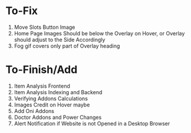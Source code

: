 # To-Fix

1) Move Slots Button Image
2) Home Page Images Should be below the Overlay on Hover, or Overlay should adjust to the Side Accordingly
3) Fog gif covers only part of Overlay heading



# To-Finish/Add

1) Item Analysis Frontend
2) Item Analysis Indexing and Backend
3) Verifying Addons Calculations
4) Images Credit on Hover maybe
5) Add Oni Addons
5) Doctor Addons and Power Changes
6) Alert Notification if Website is not Opened in a Desktop Browser 
